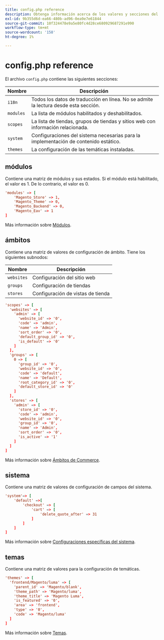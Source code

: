 ```yaml
---
title: config.php reference
description: Obtenga información acerca de los valores y secciones del archivo config.php para la configuración de Adobe Commerce. Descubra módulos, ámbitos, configuración del sistema y prácticas recomendadas de implementación.
exl-id: 9b355d6d-ea66-480b-ad96-0ea9e7e61844
source-git-commit: 10f324478e9a5e80fc4d28ce680929687291e990
workflow-type: tm+mt
source-wordcount: '158'
ht-degree: 1%

---
```


# config.php reference

El archivo `config.php` contiene las siguientes secciones:

| Nombre | Descripción |
| --------- | -------------------|
| `i18n` | Todos los datos de traducción en línea. No se admite la lectura desde esta sección. |
| `modules` | La lista de módulos habilitados y deshabilitados. |
| `scopes` | La lista de tiendas, grupos de tiendas y sitios web con información relacionada. |
| `system` | Configuraciones del sistema necesarias para la implementación de contenido estático. |
| `themes` | La configuración de las temáticas instaladas. |

## módulos

Contiene una matriz de módulos y sus estados. Si el módulo está habilitado, el valor es 1. De lo contrario, el valor es 0.

```conf
'modules' => [
    'Magento_Store' => 1,
    'Magento_Theme' => 0,
    'Magento_Backend' => 0,
    'Magento_Eav' => 1
]
```

Más información sobre [Módulos].

## ámbitos

Contiene una matriz de valores de configuración de ámbito. Tiene los siguientes subnodos:

| Nombre | Descripción |
| ---------- | -----------------------------------|
| `websites` | Configuración del sitio web |
| `groups` | Configuración de tiendas |
| `stores` | Configuración de vistas de tienda |

```conf
'scopes' => [
  'websites' => [
    'admin' => [
      'website_id' => '0',
      'code' => 'admin',
      'name' => 'Admin',
      'sort_order' => '0',
      'default_group_id' => '0',
      'is_default' => '0'
    ]
  ],
  'groups' => [
    0 => [
      'group_id' => '0',
      'website_id' => '0',
      'code' => 'default',
      'name' => 'Default',
      'root_category_id' => '0',
      'default_store_id' => '0'
    ]
  ],
  'stores' => [
    'admin' => [
      'store_id' => '0',
      'code' => 'admin',
      'website_id' => '0',
      'group_id' => '0',
      'name' => 'Admin',
      'sort_order' => '0',
      'is_active' => '1'
    ]
  ]
]
```

Más información sobre [Ámbitos de Commerce][scopes].

## sistema

Contiene una matriz de valores de configuración de campos del sistema.

```conf
'system'=> [
    'default' =>[
        'checkout' => [
            'cart' => [
                'delete_quote_after' => 31
            ]
        ]
    ]
]
```

Más información sobre [Configuraciones específicas del sistema](config-reference-sens.md).

## temas

Contiene una matriz de valores para la configuración de temáticas.

```conf
'themes' => [
  'frontend/Magento/luma' => [
    'parent_id' => 'Magento/blank',
    'theme_path' => 'Magento/luma',
    'theme_title' => 'Magento Luma',
    'is_featured' => '0',
    'area' => 'frontend',
    'type' => '0',
    'code' => 'Magento/luma'
  ]
]
```

Más información sobre [Temas].

<!-- link definitions -->

[Módulos]: https://experienceleague.adobe.com/docs/commerce-learn/tutorials/backend-development/create-module.html?lang=es
[scopes]: https://experienceleague.adobe.com/docs/commerce-admin/start/setup/websites-stores-views.html?lang=es#scope-settings
[Temas]: https://developer.adobe.com/commerce/frontend-core/guide/themes/create-storefront/
